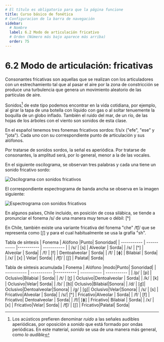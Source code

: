 ```yaml
---
# El título es obligatorio para que la página funcione
title: Curso básico de fonética
# Configuracion de la barra de navegación
sidebar:
  # Nombre
  label: 6.2 Modo de articulación fricativo
  # Orden (Número más bajo aparece más arriba)
  order: 75
---
```

# 6.2 Modo de articulación: fricativas

Consonantes fricativas son aquellas que se realizan con los articuladores con un estrechamiento tal que al pasar el aire por la zona de constricción se produce una turbulencia que genera un movimiento aleatorio de las partículas de aire.


Sonidos[^1] de este tipo podemos encontrar en la vida cotidiana, por ejemplo, al girar la tapa de una botella con líquido con gas o al soltar tenuemente la boquilla de un globo inflado. También el ruido del mar, de un río, de las hojas de los árboles con el viento son sonidos de esta clase.

[^1]:Los acústicos prefieren denominar *ruido* a las señales audibles aperiódicas, por oposición a *sonido* que está formado por ondas periódicas. En este material, *sonido* se usa de una manera más general, como *lo audible*

En el español tenemos tres fonemas fricativos sordos: f/s/x ("efe", "ese" y "jota"). Cada uno con su correspondiente punto de articulación y sus alófonos.

Por tratarse de sonidos sordos, la señal es aperiódica. Por tratarse de consonantes, la amplitud será, por lo general, menor a la de las vocales.

En el siguiente oscilograma, se observan tres palabras y cada una tiene un sonido fricativo sordo:

![Oscilograma con sonidos fricativos](/imagenes/oscilograma_fricativas_1.png)

El correspondiente espectrograma de banda ancha se observa en la imagen siguiente:

![Espectrograma con sonidos fricativos](/imagenes/espectrograma_fricativas_1.png)

En algunos países, Chile incluido, en posición de cosa silábica, se tiende a pronunciar el fonema /s/ de una manera muy tenue o débil: [ʰ]

En Chile, también existe una variante fricativa del fonema "che" /t͡ʃ/ que se representa como [ʃ] y para el cual habitualmente se usa la grafía "sh".


Tabla de síntesis
| Fonema | Alófono |Punto| Sonoridad|
| ----------- | ----------- |----------- | ----------- |
| /s/ | [s] | Alveolar | Sorda|
| /s/ | [ʰ] | Alveolar | Sorda|
| /f/ | [f] | Dentoalveolar | Sorda|
| /f/ | [ɸ] | Bilabial | Sorda|
| /x/ | [x] | Velar| Sorda|
| /t͡ʃ/ | [ʃ] | Palatal| Sorda|






Tabla de síntesis acumulada
| Fonema | Alófono |modo|Punto| Sonoridad|
| ----------- | ----------- |----------- | ----------- | ----------- |
| /p/ | [p] | Oclusivo|Bilabial | Sorda|
| /t/ | [t̪] |  Oclusivo|Dentoalveolar | Sorda|
| /k/ | [k] |  Oclusivo|Velar| Sorda|
| /b/ | [b]| Oclusivo|Bilabial|Sonora|
| /d/ | [d̪]| Oclusivo|Dentoalveolar|Sonora|
| /g/ | [g]| Oclusivo|Velar|Sonora|
| /s/ | [s] |  Fricativo|Alveolar | Sorda|
| /s/| [ʰ] |  Fricativo|Alveolar | Sorda|
| /f/ | [f] | Fricativo| Dentoalveolar | Sorda|
| /f/| [ɸ] | Fricativo| Bilabial | Sorda|
| /x/ | [x] |  Fricativo|Velar| Sorda|
| /t͡ʃ/ | [ʃ] |  Fricativo|Palatal| Sorda|

